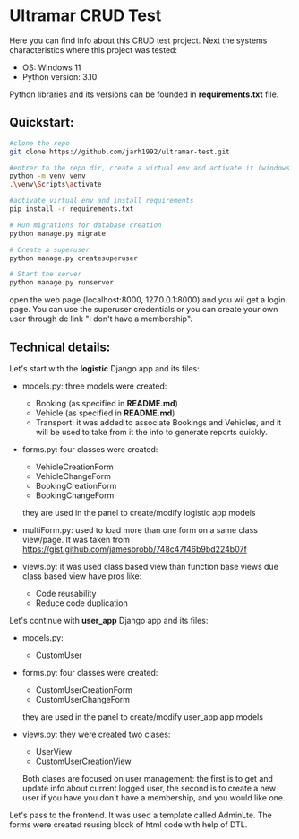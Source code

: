 Ultramar CRUD Test 
====

Here you can find info about this CRUD test project. Next the systems characteristics where this project was tested:
* OS: Windows 11
* Python version: 3.10

Python libraries and its versions can be founded in **requirements.txt** file.

Quickstart:
-----------
```bash
#clone the repo
git clone https://github.com/jarh1992/ultramar-test.git

#entrer to the repo dir, create a virtual env and activate it (windows example)
python -m venv venv
.\venv\Scripts\activate

#activate virtual env and install requirements
pip install -r requirements.txt

# Run migrations for database creation
python manage.py migrate

# Create a superuser
python manage.py createsuperuser

# Start the server
python manage.py runserver
```

open the web page (localhost:8000, 127.0.0.1:8000) and you wil get a login page. 
You can use the superuser credentials or you can create your own user through de link "I don't have a membership".

Technical details:
------------------
Let's start with the **logistic** Django app and its files:
* models.py: three models were created:
  * Booking (as specified in **README.md**)
  * Vehicle (as specified in **README.md**)
  * Transport: it was added to associate Bookings and Vehicles, and it will be used to take from it
  the info to generate reports quickly.
* forms.py: four classes were created:
  * VehicleCreationForm 
  * VehicleChangeForm
  * BookingCreationForm
  * BookingChangeForm
  
  they are used in the panel to create/modify logistic app models
* multiForm.py: used to load more than one form on a same class view/page. It was taken from
https://gist.github.com/jamesbrobb/748c47f46b9bd224b07f
* views.py: it was used class based view than function base views due class based view have pros like:
  * Code reusability
  * Reduce code duplication

Let's continue with **user_app** Django app and its files:
* models.py:
  * CustomUser
* forms.py: four classes were created:
  * CustomUserCreationForm 
  * CustomUserChangeForm
  
  they are used in the panel to create/modify user_app app models
* views.py: they were created two clases:
  * UserView
  * CustomUserCreationView

  Both clases are focused on user management: the first is to get and update info about current logged user,
  the second is to create a new user if you have you don't have a membership, and you would like one.

Let's pass to the frontend. 
It was used a template called AdminLte. The forms were created reusing block of html code with help
of DTL.